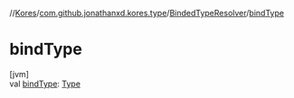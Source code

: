 //[Kores](../../../index.md)/[com.github.jonathanxd.kores.type](../index.md)/[BindedTypeResolver](index.md)/[bindType](bind-type.md)

# bindType

[jvm]\
val [bindType](bind-type.md): [Type](https://docs.oracle.com/javase/8/docs/api/java/lang/reflect/Type.html)
